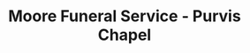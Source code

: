 ---
title: "Moore Funeral Service - Purvis Chapel"
url: /purvis/moore-funeral-service-purvis-chapel/
shop: funeral directors
---